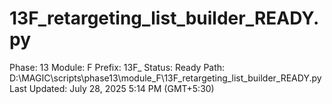 # 13F_retargeting_list_builder_READY.py

Phase: 13
Module: F
Prefix: 13F_
Status: Ready
Path: D:\MAGIC\scripts\phase13\module_F\13F_retargeting_list_builder_READY.py
Last Updated: July 28, 2025 5:14 PM (GMT+5:30)
